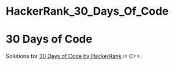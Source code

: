 # HackerRank_30_Days_Of_Code

# 30 Days of Code

Solutions for [30 Days of Code by HackerRank](https://www.hackerrank.com/domains/tutorials/30-days-of-code) in C++.
